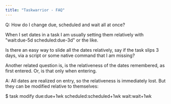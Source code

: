 ```yaml
---
title: "Taskwarrior - FAQ"
---
```


Q: How do I change due, scheduled and wait all at once?

When I set dates in a task I am usually setting them relatively with "wait:due-5d scheduled:due-3d" or the like. 

Is there an easy way to slide all the dates relatively, say if the task slips 3 days, via a script or some native command that I am missing? 

Another related question is, is the relativeness of the dates remembered, as first entered. Or, is that only when entering. 

A: All dates are realized on entry, so the relativeness is immediately lost.
But they can be modified relative to themselves:

$ task <id> modify due:due+1wk scheduled:scheduled+1wk wait:wait+1wk

